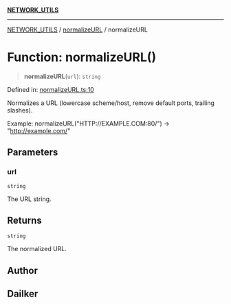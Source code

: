 [**NETWORK_UTILS**](../../README.md)

***

[NETWORK_UTILS](../../README.md) / [normalizeURL](../README.md) / normalizeURL

# Function: normalizeURL()

> **normalizeURL**(`url`): `string`

Defined in: [normalizeURL.ts:10](https://github.com/dailker/everyutil/blob/cee559aadda9e0c298e06364cba9020e97a8b19b/src/network/normalizeURL.ts#L10)

Normalizes a URL (lowercase scheme/host, remove default ports, trailing slashes).

Example: normalizeURL("HTTP://EXAMPLE.COM:80/") → "http://example.com/"

## Parameters

### url

`string`

The URL string.

## Returns

`string`

The normalized URL.

## Author

## Dailker
